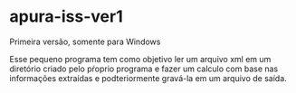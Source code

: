 # apura-iss-ver1
Primeira versão, somente para Windows

Esse pequeno programa tem como objetivo ler um arquivo xml em um diretório criado pelo pŕoprio programa e fazer um 
calculo com base nas informações extraídas e podteriormente gravá-la em um arquivo de saída.
